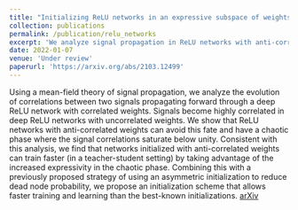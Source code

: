 ```yaml
---
title: "Initializing ReLU networks in an expressive subspace of weights"
collection: publications
permalink: /publication/relu_networks
excerpt: 'We analyze signal propagation in ReLU networks with anti-correlated weights, and demonstrate that it has an prder-to-chaos phase transition, unlike the uncorrelated case. Furthermore, we demonstrate that ReLU networks initialized at this criticality train faster.'
date: 2022-01-07
venue: 'Under review'
paperurl: 'https://arxiv.org/abs/2103.12499'
---
```

Using a mean-field theory of signal propagation, we analyze the evolution of correlations between two signals propagating forward through a deep ReLU network with correlated weights. Signals become highly correlated in deep ReLU networks with uncorrelated weights. We show that ReLU networks with anti-correlated weights can avoid this fate and have a chaotic phase where the signal correlations saturate below unity. Consistent with this analysis, we find that networks initialized with anti-correlated weights can train faster (in a teacher-student setting) by taking advantage of the increased expressivity in the chaotic phase. Combining this with a previously proposed strategy of using an asymmetric initialization to reduce dead node probability, we propose an initialization scheme that allows faster training and learning than the best-known initializations.
[arXiv](https://arxiv.org/abs/2103.12499)

